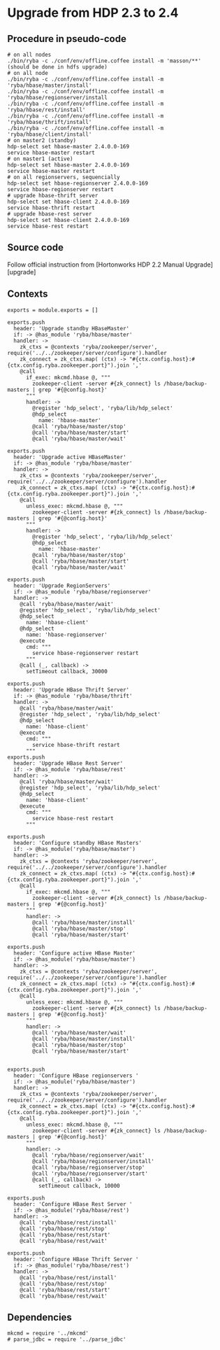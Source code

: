 
# Upgrade from HDP 2.3 to 2.4

## Procedure in pseudo-code

```
# on all nodes
./bin/ryba -c ./conf/env/offline.coffee install -m 'masson/**'  (should be done in hdfs upgrade)
# on all node
./bin/ryba -c ./conf/env/offline.coffee install -m 'ryba/hbase/master/install'
./bin/ryba -c ./conf/env/offline.coffee install -m 'ryba/hbase/regionserver/install
./bin/ryba -c ./conf/env/offline.coffee install -m 'ryba/hbase/rest/install'
./bin/ryba -c ./conf/env/offline.coffee install -m 'ryba/hbase/thrift/install'
./bin/ryba -c ./conf/env/offline.coffee install -m 'ryba/hbase/client/install'
# on master2 (standby)
hdp-select set hbase-master 2.4.0.0-169
service hbase-master restart
# on master1 (active)
hdp-select set hbase-master 2.4.0.0-169
service hbase-master restart
# on all regionservers, sequencially
hdp-select set hbase-regionserver 2.4.0.0-169 
service hbase-regionserver restart
# upgrade hbase-thrift server
hdp-select set hbase-client 2.4.0.0-169
service hbase-thrift restart
# upgrade hbase-rest server
hdp-select set hbase-client 2.4.0.0-169
service hbase-rest restart
```

## Source code

Follow official instruction from [Hortonworks HDP 2.2 Manual Upgrade][upgrade]

## Contexts

    exports = module.exports = []  
    
    exports.push
      header: 'Upgrade standby HBaseMaster'
      if: -> @has_module 'ryba/hbase/master'
      handler: ->
        zk_ctxs = @contexts 'ryba/zookeeper/server', require('../../zookeeper/server/configure').handler
        zk_connect = zk_ctxs.map( (ctx) -> "#{ctx.config.host}:#{ctx.config.ryba.zookeeper.port}").join ','
        @call
          if_exec: mkcmd.hbase @, """
            zookeeper-client -server #{zk_connect} ls /hbase/backup-masters | grep '#{@config.host}'
          """
          handler: ->
            @register 'hdp_select', 'ryba/lib/hdp_select'
            @hdp_select
              name: 'hbase-master'
            @call 'ryba/hbase/master/stop'
            @call 'ryba/hbase/master/start'
            @call 'ryba/hbase/master/wait'

    exports.push
      header: 'Upgrade active HBaseMaster'
      if: -> @has_module 'ryba/hbase/master'
      handler: ->
        zk_ctxs = @contexts 'ryba/zookeeper/server', require('../../zookeeper/server/configure').handler
        zk_connect = zk_ctxs.map( (ctx) -> "#{ctx.config.host}:#{ctx.config.ryba.zookeeper.port}").join ','
        @call
          unless_exec: mkcmd.hbase @, """
            zookeeper-client -server #{zk_connect} ls /hbase/backup-masters | grep '#{@config.host}'
          """
          handler: ->
            @register 'hdp_select', 'ryba/lib/hdp_select'
            @hdp_select
              name: 'hbase-master'
            @call 'ryba/hbase/master/stop'
            @call 'ryba/hbase/master/start'
            @call 'ryba/hbase/master/wait'

    exports.push
      header: 'Upgrade RegionServers'
      if: -> @has_module 'ryba/hbase/regionserver'
      handler: ->
        @call 'ryba/hbase/master/wait'
        @register 'hdp_select', 'ryba/lib/hdp_select'
        @hdp_select
          name: 'hbase-client'
        @hdp_select
          name: 'hbase-regionserver'
        @execute
          cmd: """
            service hbase-regionserver restart
          """
        @call (_, callback) ->
          setTimeout callback, 30000
            
    exports.push
      header: 'Upgrade HBase Thrift Server'
      if: -> @has_module 'ryba/hbase/thrift'
      handler: ->
        @call 'ryba/hbase/master/wait'
        @register 'hdp_select', 'ryba/lib/hdp_select'
        @hdp_select
          name: 'hbase-client'
        @execute
          cmd: """
            service hbase-thrift restart
          """
    exports.push
      header: 'Upgrade HBase Rest Server'
      if: -> @has_module 'ryba/hbase/rest'
      handler: ->
        @call 'ryba/hbase/master/wait'
        @register 'hdp_select', 'ryba/lib/hdp_select'
        @hdp_select
          name: 'hbase-client'
        @execute
          cmd: """
            service hbase-rest restart
          """  
                
    exports.push
      header: 'Configure standby HBase Masters'
      if: -> @has_module('ryba/hbase/master')
      handler: ->
        zk_ctxs = @contexts 'ryba/zookeeper/server', require('../../zookeeper/server/configure').handler
        zk_connect = zk_ctxs.map( (ctx) -> "#{ctx.config.host}:#{ctx.config.ryba.zookeeper.port}").join ','
        @call
          if_exec: mkcmd.hbase @, """
            zookeeper-client -server #{zk_connect} ls /hbase/backup-masters | grep '#{@config.host}'
          """
          handler: ->
            @call 'ryba/hbase/master/install'
            @call 'ryba/hbase/master/stop'
            @call 'ryba/hbase/master/start'

    exports.push
      header: 'Configure active HBase Master'
      if: -> @has_module('ryba/hbase/master')
      handler: ->
        zk_ctxs = @contexts 'ryba/zookeeper/server', require('../../zookeeper/server/configure').handler
        zk_connect = zk_ctxs.map( (ctx) -> "#{ctx.config.host}:#{ctx.config.ryba.zookeeper.port}").join ','
        @call
          unless_exec: mkcmd.hbase @, """
            zookeeper-client -server #{zk_connect} ls /hbase/backup-masters | grep '#{@config.host}'
          """
          handler: ->
            @call 'ryba/hbase/master/wait'
            @call 'ryba/hbase/master/install'
            @call 'ryba/hbase/master/stop'
            @call 'ryba/hbase/master/start'
            

    exports.push
      header: 'Configure HBase regionservers '
      if: -> @has_module('ryba/hbase/master')
      handler: ->
        zk_ctxs = @contexts 'ryba/zookeeper/server', require('../../zookeeper/server/configure').handler
        zk_connect = zk_ctxs.map( (ctx) -> "#{ctx.config.host}:#{ctx.config.ryba.zookeeper.port}").join ','
        @call
          unless_exec: mkcmd.hbase @, """
            zookeeper-client -server #{zk_connect} ls /hbase/backup-masters | grep '#{@config.host}'
          """
          handler: ->
            @call 'ryba/hbase/regionserver/wait'
            @call 'ryba/hbase/regionserver/install'
            @call 'ryba/hbase/regionserver/stop'
            @call 'ryba/hbase/regionserver/start'
            @call (_, callback) ->
              setTimeout callback, 10000
  
    exports.push
      header: 'Configure HBase Rest Server '
      if: -> @has_module('ryba/hbase/rest')
      handler: ->
        @call 'ryba/hbase/rest/install'
        @call 'ryba/hbase/rest/stop'
        @call 'ryba/hbase/rest/start'
        @call 'ryba/hbase/rest/wait'

    exports.push
      header: 'Configure HBase Thrift Server '
      if: -> @has_module('ryba/hbase/rest')
      handler: ->
        @call 'ryba/hbase/rest/install'
        @call 'ryba/hbase/rest/stop'
        @call 'ryba/hbase/rest/start'
        @call 'ryba/hbase/rest/wait'


## Dependencies

    mkcmd = require '../mkcmd'
    # parse_jdbc = require '../parse_jdbc'
